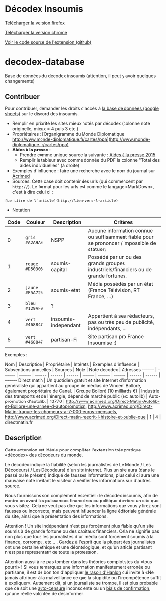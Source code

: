 # Décodex Insoumis

[Télécharger la version firefox](/decodex_insoumis-firefox-1.1.4.39.xpi)

[Télécharger la version chrome](/decodex_insoumis-chrome-1.1.4.39.zip)

[Voir le code source de l'extension (github)](https://github.com/Insoumis/decodex-insoumis-firefox/)


# decodex-database
Base de données du decodex insoumis (attention, il peut y avoir quelques changements)

## Contribuer
Pour contribuer, demander les droits d'accès à [la base de données (google sheets)](https://docs.google.com/spreadsheets/d/1WJ1c9y8hHECdkVbBYULGR8XWrCv9YRtw2LoCM6LCAew/edit#gid=90145853) sur le discord des insoumis.

 * Remplir en priorité les sites mieux notés par décodex (colonne note originelle, mieux = 4 puis 3 etc.)
 * Propriétaires : [Organigramme du Monde Diplomatique http://www.monde-diplomatique.fr/cartes/ppa](http://www.monde-diplomatique.fr/cartes/ppa)
 * **Aides à la presse** :
   * Prendre comme unique source la suivante : [Aides à la presse 2015](http://www.culturecommunication.gouv.fr/content/download/149093/1595779/version/1/file/2016.09.30%20-%20Tableau%20des%20titres%20aid%C3%A9s%20en%202015.pdf)
   * Remplir le tableur avec comme donnée du PDF la colonne "Total des aides individuelles" (à droite)
 * Exemples d'influence : faire une recherche avec le nom du journal sur [Acrimed](http://acrimed.org)
 * Sources: Cette case doit contenir des urls (qui commencent par `http://`).
   Le format pour les urls est comme le langage «MarkDown», c'est à dire celui ci :
```
[Le titre de l'article](http://lien-vers-l-article)
```


 * Notation 
   

Code | Couleur | Description | Critères
------------ | ------------- | ------------- | -------------
0 | `gris  #A2A9AE`  | NSPP                 | Aucune information connue ou suffisamment fiable pour se prononcer / impossible de statuer;
1 | `rouge #D50303`  | soumis-capital       | Possédé par un ou des grands groupes industriels/financiers ou de grande fortunes.
2 | `jaune #F5A725`  | soumis-etat          | Média possédés par un état (France Télévision, RT France, …)
3 | `bleu #129AF0`   | ?                    |
4 | `vert #468847`   | insoumis-independant | Appartient à ses rédacteurs, pas ou très peu de publicité, indépendants, …
5 | `vert #468847`   | partisan-Fi          | Site partisan pro France Insoumise :)

 Exemples :
 
 Nom | Description | Propriétaire | Intérets | Exemples d'influence | Subventions annuelles | Sources | Note | Note decodex | Adresses
 ------ | ------ | ------ | ------ | ------ | ------ | ------ | ------ | ------ | ------ | ------ | ------
Direct matin | Un quotidien gratuit et site Internet d'information généraliste qui appartient au groupe de médias de Vincent Bolloré, également propriétaire de Canal. | Groupe Bolloré (10 milliards €) | Industrie des transports et de l'énergie, dépend de marché public (ex: autolib) | Auto-promotion d'autolib. |  13770 | http://www.acrimed.org/Direct-Matin-Autolib-et-Bollore-une-annee-d-autopromotion, http://www.acrimed.org/Direct-Matin-traque-les-chomeurs-a-7-000-euros-mensuels, http://www.acrimed.org/Direct-matin-reecrit-l-histoire-et-oublie-que  | 1 | 4 | directmatin.fr


## Description

Cette extension est idéale pour compléter l'extension très pratique «décodex»
des décodeurs du monde.

Le decodex indique la fiabilité (selon les journalistes de Le Monde / Les
Décodeurs) / Les Décodeurs) d'un site internet. Plus un site aura (dans le
passé ou le présent) indiqué de fausses informations, plus celui ci aura une
mauvaise note invitant le visiteur à vérifier les informations sur d'autres
source.

Nous fournissons son complément essentiel : le décodex insoumis, afin de
mettre en avant les puissances financières ou politique derrière un site que
vous visitez. Cela ne veut pas dire que les informations que vous y lirez sont
fausses ou incorrecte, mais peuvent influencer la ligne éditoriale générale du
site, ainsi que la présentation des informations.

Attention ! Un site indépendant n'est pas forcément plus fiable qu'un site
soumis à de grande fortune ou des capitaux financiers. Cela ne signifie pas
non plus que tous les journalistes d'un média sont forcément soumis à la
finance, corrompu, etc… . Gardez à l'esprit que la plupart des journalistes
ont une certaine éthique et une déontologique, et qu'un article partisant
n'est pas représentatif de toute la profession.

Attention aussi à ne pas tomber dans les théories complotistes du «tous
pourri» ! Si vous remarquez une information manifestement erronée ou partisane,
il est de bon ton d'appliquer <a
href="https://fr.wikipedia.org/wiki/Rasoir_d'Hanlon">le rasoir d'Hanlon</a>
qui invite à «Ne jamais attribuer à la malveillance ce que la stupidité ou
l'incompétence suffit à expliquer». Autrement dit, si un journaliste se
trompe, il est plus probable que ce soit une <a
href="https://fr.wiktionary.org/wiki/autocensure">auto-censure</a>
inconsciente ou un <a
href="https://fr.wikipedia.org/wiki/Biais_de_confirmation">biais de
confirmation</a>, qu'une réelle volontée de désinformer.

